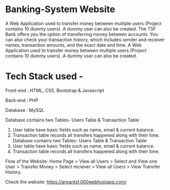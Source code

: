 # Banking-System Website
  
A Web Application used to transfer money between multiple users (Project contains 10 dummy users). A dummy user can also be created. The TSF Bank offers you the option of transferring money between accounts. You can also check your transaction history, which includes sender and receiver names, transaction amounts, and the exact date and time.
A Web Application used to transfer money between multiple users (Project contains 10 dummy users). A dummy user can also be created.  

# Tech Stack used - 
Front-end : HTML, CSS, Bootstrap & Javascript

Back-end : PHP

Database : MySQL

Database contains two Tables- Users Table & Transaction Table
1. User table have basic fields such as name, email & current balance.
2. Transaction table records all transfers happened along with their time.
Database contains two Tables- Users Table & Transaction Table 
1. User table have basic fields such as name, email & current balance. 
2. Transaction table records all transfers happened along with their time.  

Flow of the Website: Home Page > View all Users > Select and View one User > Transfer Money > Select reciever > View all Users > View Transfer History.

Check the website: https://arpantsf.000webhostapp.com/
